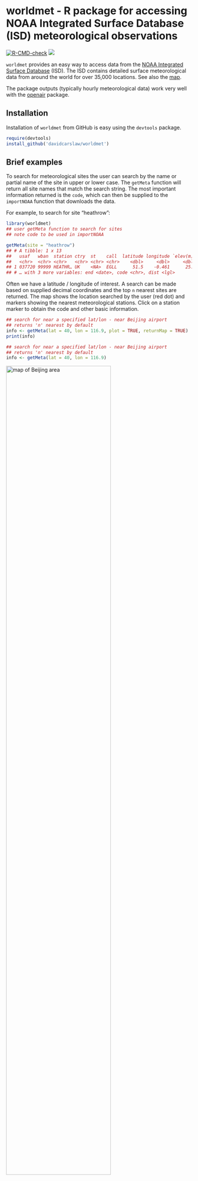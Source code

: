 
<!-- Edit the README.Rmd only!!! The README.md is generated automatically from README.Rmd. -->

# worldmet - R package for accessing NOAA Integrated Surface Database (ISD) meteorological observations

[![R-CMD-check](https://github.com/davidcarslaw/worldmet/workflows/R-CMD-check/badge.svg)](https://github.com/davidcarslaw/worldmet/actions)
![](http://cranlogs.r-pkg.org/badges/grand-total/worldmet)

`worldmet` provides an easy way to access data from the [NOAA Integrated
Surface Database](https://www.ncdc.noaa.gov/isd) (ISD). The ISD contains
detailed surface meteorological data from around the world for over
35,000 locations. See also the
[map](https://gis.ncdc.noaa.gov/map/viewer/#app=cdo&cfg=cdo&theme=hourly&layers=1).

The package outputs (typically hourly meteorological data) work very
well with the [openair](https://github.com/davidcarslaw/openair)
package.

## Installation

Installation of `worldmet` from GitHub is easy using the `devtools`
package.

``` r
require(devtools)
install_github('davidcarslaw/worldmet')
```

## Brief examples

To search for meteorological sites the user can search by the name or
partial name of the site in upper or lower case. The `getMeta` function
will return all site names that match the search string. The most
important information returned is the `code`, which can then be supplied
to the `importNOAA` function that downloads the data.

For example, to search for site “heathrow”:

``` r
library(worldmet)
## user getMeta function to search for sites
## note code to be used in importNOAA

getMeta(site = "heathrow")
## # A tibble: 1 x 13
##   usaf   wban  station ctry  st    call  latitude longitude `elev(m)` begin     
##   <chr>  <chr> <chr>   <chr> <chr> <chr>    <dbl>     <dbl>     <dbl> <date>    
## 1 037720 99999 HEATHR… UK    <NA>  EGLL      51.5    -0.461      25.3 1948-12-01
## # … with 3 more variables: end <date>, code <chr>, dist <lgl>
```

Often we have a latitude / longitude of interest. A search can be made
based on supplied decimal coordinates and the top `n` nearest sites are
returned. The map shows the location searched by the user (red dot) and
markers showing the nearest meteorological stations. Click on a station
marker to obtain the code and other basic information.

``` r
## search for near a specified lat/lon - near Beijing airport
## returns 'n' nearest by default
info <- getMeta(lat = 40, lon = 116.9, plot = TRUE, returnMap = TRUE)
print(info)
```

``` r
## search for near a specified lat/lon - near Beijing airport
## returns 'n' nearest by default
info <- getMeta(lat = 40, lon = 116.9)
```

<img src="inst/images/map.PNG" alt="map of Beijing area" width="75%" />

To obtain the data the user must supply a `code` (see above) and year or
years of interest. For example, to download data for Heathrow Airport in
2010 (code 037720-99999):

``` r
dat <- importNOAA(code = "037720-99999", year = 2010)
head(dat)
## # A tibble: 6 x 24
##   code      station   date                latitude longitude  elev    ws      wd
##   <fct>     <fct>     <dttm>                 <dbl>     <dbl> <dbl> <dbl>   <dbl>
## 1 037720-9… HEATHROW… 2010-01-01 00:00:00     51.5    -0.461  25.3  3.27  17.4  
## 2 037720-9… HEATHROW… 2010-01-01 01:00:00     51.5    -0.461  25.3  3.1    6.13 
## 3 037720-9… HEATHROW… 2010-01-01 02:00:00     51.5    -0.461  25.3  3.1   15.6  
## 4 037720-9… HEATHROW… 2010-01-01 03:00:00     51.5    -0.461  25.3  2.93  17.0  
## 5 037720-9… HEATHROW… 2010-01-01 04:00:00     51.5    -0.461  25.3  2.77   0.606
## 6 037720-9… HEATHROW… 2010-01-01 05:00:00     51.5    -0.461  25.3  2.43 356.   
## # … with 16 more variables: air_temp <dbl>, atmos_pres <dbl>, visibility <dbl>,
## #   dew_point <dbl>, RH <dbl>, ceil_hgt <dbl>, cl_1 <dbl>, cl_2 <dbl>,
## #   cl_3 <dbl>, cl <dbl>, cl_1_height <dbl>, cl_2_height <dbl>,
## #   cl_3_height <dbl>, precip_12 <dbl>, precip_6 <dbl>, pwc <chr>
```
